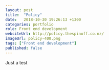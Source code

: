 ```yaml
---
layout: post
title:  "Policy"
date:   2018-10-30 19:26:13 +1300
categories: portfolio
role: Front end development
websiteUrl: http://policy.thespinoff.co.nz/
imageUrl: policy-400.png
tags: ["Front end development"]
published: false
---
```

Just a test
